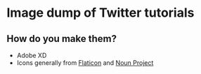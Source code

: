 # Image dump of Twitter tutorials

## How do you make them?

* Adobe XD
* Icons generally from [Flaticon](https://www.flaticon.com/) and [Noun Project](https://thenounproject.com/)
